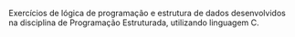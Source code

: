 Exercícios de lógica de programação e estrutura de dados desenvolvidos na disciplina de Programação Estruturada, utilizando linguagem C.
